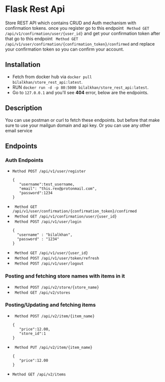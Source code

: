 

# Flask Rest Api
Store REST API which contains CRUD and Auth mechanism with confirmation tokens.
once you register go to this endpoint ``` Method GET /api/v1/confirmation/user/{user_id}``` and get your confirmation token after that
go to this endpoint ``` Method GET /api/v1/user/confirmation/{confirmation_token}/confirmed```
 and replace your confirmation token so you can confirm your account.


## Installation
- Fetch from docker hub via ```docker pull bilalkhan/store_rest_api:latest```.
- RUN ```docker run -d -p 80:5000 bilalkhan/store_rest_api:latest```.
- Go to ```127.0.0.1``` and you'll see **404** error, below are the endpoints.

## Description
  You can use postman or curl to fetch these endpoints.
  but before that make sure to use your mailgun domain and api key.
  Or you can use any other email service

## Endpoints
### Auth Endpoints
- ```Method POST /api/v1/user/register```
  ```
  {
     "username":test_username,
     "email": "this.rex@protonmail.com",
     "password":1234       
  }
  ```
- ``` Method GET /api/v1/user/confirmation/{confirmation_token}/confirmed```
- ``` Method GET /api/v1/confirmation/user/{user_id}```
- ``` Method POST /api/v1/user/login```
  ```
  {
    "username" : "bilalkhan",
    "password" : "1234"
  }
  ```
- ``` Method GET /api/v1/user/{user_id}```
- ``` Method POST /api/v1/user/token/refresh```
- ``` Method POST /api/v1/user/logout```

### Posting and fetching store names with items in it
- ``` Method POST /api/v2/store/{store_name}```
- ``` Method GET /api/v2/stores```

### Posting/Updating and fetching items
- ``` Method POST /api/v2/item/{item_name}```
  ```
  {
     "price":12.00,
     "store_id":1       
  }
  ```
- ``` Method PUT /api/v2/item/{item_name}```
  ```
  {
     "price":12.00       
  }
  ```

- ```Method GET /api/v2/items```
